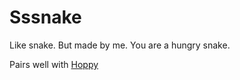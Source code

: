 # Sssnake
Like snake. But made by me.
You are a hungry snake.

Pairs well with [Hoppy](https://www.github.com/populardemand/hoppy)